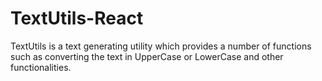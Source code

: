 # TextUtils-React
TextUtils is a text generating utility which provides a number of functions such as converting the text in UpperCase or LowerCase and other functionalities.
